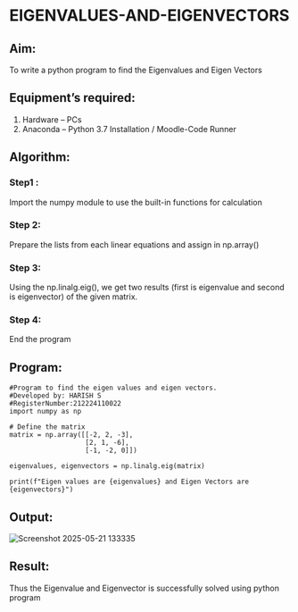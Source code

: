 # EIGENVALUES-AND-EIGENVECTORS
## Aim:
To write a python program to find the Eigenvalues and Eigen Vectors
## Equipment’s required:
1. 	Hardware – PCs
2. 	Anaconda – Python 3.7 Installation / Moodle-Code Runner
## Algorithm:
### Step1 :
Import the numpy module to use the built-in functions for calculation

### Step 2:
Prepare the lists from each linear equations and assign in np.array()

### Step 3:
Using the np.linalg.eig(), we get two results (first is eigenvalue and second is eigenvector) of the given matrix.

### Step 4:
End the program


## Program:
```
#Program to find the eigen values and eigen vectors.
#Developed by: HARISH S
#RegisterNumber:212224110022
import numpy as np

# Define the matrix
matrix = np.array([[-2, 2, -3],
                   [2, 1, -6],
                   [-1, -2, 0]])

eigenvalues, eigenvectors = np.linalg.eig(matrix)

print(f"Eigen values are {eigenvalues} and Eigen Vectors are {eigenvectors}")
```
## Output:
![Screenshot 2025-05-21 133335](https://github.com/user-attachments/assets/3cd68624-efb5-4e5e-a153-ef4cb15c0297)

## Result:
Thus the Eigenvalue and Eigenvector is successfully solved using python program
